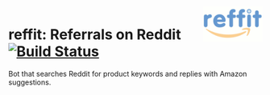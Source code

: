 <a href="https://github.com/winsonluk/reffit/blob/master/docs/images/logo.gif?raw=true">
    <img src="docs/images/logo_tiny.gif" align="right" height="70" />
</a>

reffit: Referrals on Reddit [![Build Status](https://travis-ci.org/winsonluk/reffit.svg?branch=master)](https://travis-ci.org/winsonluk/reffit)
===========================

Bot that searches Reddit for product keywords and replies with Amazon suggestions.
